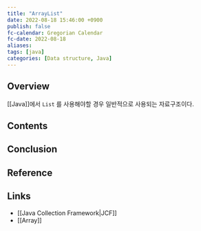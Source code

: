 ```yaml
---
title: "ArrayList"
date: 2022-08-18 15:46:00 +0900
publish: false
fc-calendar: Gregorian Calendar
fc-date: 2022-08-18
aliases: 
tags: [java]
categories: [Data structure, Java]
---
```


## Overview

[[Java]]에서 `List` 를 사용해야할 경우 일반적으로 사용되는 자료구조이다.

## Contents

## Conclusion

## Reference

## Links

- [[Java Collection Framework|JCF]]
- [[Array]]
